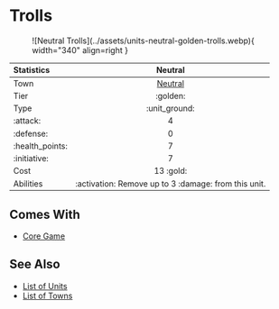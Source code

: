 # Trolls

<figure markdown="span">
    ![Neutral Trolls](../assets/units-neutral-golden-trolls.webp){ width="340" align=right }
</figure>


| Statistics | Neutral |
| :--- | :---: |
| Town | [Neutral](../towns/neutral.md) |
| Tier | :golden: |
| Type | :unit_ground: |
| :attack: | 4 |
| :defense: | 0 |
| :health_points: | 7 |
| :initiative: | 7 |
| Cost | 13 :gold: |
| Abilities | :activation: Remove up to 3 :damage: from this unit. |


## Comes With

- [Core Game](../content.md)


## See Also

- [List of Units](index.md)
- [List of Towns](../towns/index.md)